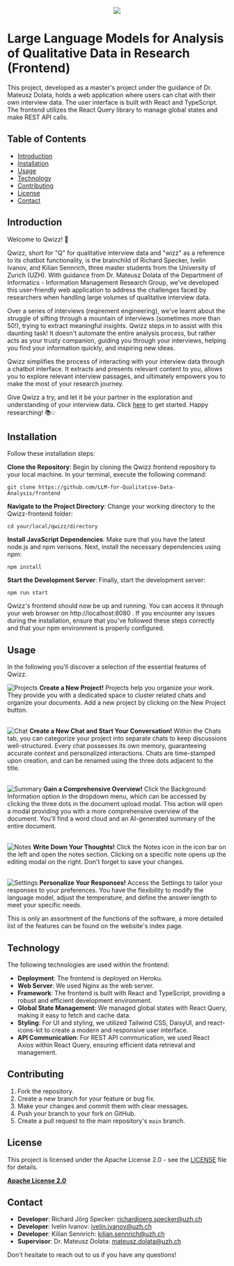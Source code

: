 <p align="center">
  <img src="readme img/backgroundPencil.png">
</p>

# Large Language Models for Analysis of Qualitative Data in Research (Frontend)
This project, developed as a master's project under the guidance of Dr. Mateusz Dolata, holds a web application where users can chat with their own interview data. The user interface is built with React and TypeScript. The frontend utilizes the React Query library to manage global states and make REST API calls.

## Table of Contents
- [Introduction](#introduction)
- [Installation](#installation)
- [Usage](#usage)
- [Technology](#technology)
- [Contributing](#contributing)
- [License](#license)
- [Contact](#contact)

## Introduction
Welcome to Qwizz! 🚀

Qwizz, short for "Q" for qualitative interview data and "wizz" as a reference to its chatbot functionality, is the brainchild of Richard Specker, Ivelin Ivanov, and Kilian Sennrich, three master students from the University of Zurich (UZH). With guidance from Dr. Mateusz Dolata of the Department of Informatics - Information Management Research Group, we've developed this user-friendly web application to address the challenges faced by researchers when handling large volumes of qualitative interview data.

Over a series of interviews (reqirement engineering), we've learnt about the struggle of sifting through a mountain of interviews (sometimes more than 50!), trying to extract meaningful insights. Qwizz steps in to assist with this daunting task! It doesn't automate the entire analysis process, but rather acts as your trusty companion, guiding you through your interviews, helping you find your information quickly, and inspiring new ideas.

Qwizz simplifies the process of interacting with your interview data through a chatbot interface. It extracts and presents relevant content to you, allows you to explore relevant interview passages, and ultimately empowers you to make the most of your research journey.

Give Qwizz a try, and let it be your partner in the exploration and understanding of your interview data. Click [here](https://qwizz-frontend.ivelin.info/) to get started. Happy researching! 📚💡

## Installation

Follow these installation steps:

**Clone the Repository**: Begin by cloning the Qwizz frontend repository to your local machine. In your terminal, execute the following command:
```shell
git clone https://github.com/LLM-for-Qualitative-Data-Analysis/frontend
```

**Navigate to the Project Directory**: Change your working directory to the Qwizz-frontend folder:
```shell
cd your/local/qwizz/directory
```

**Install JavaScript Dependencies**: Make sure that you have the latest node.js and npm verisons. Next, install the necessary dependencies using npm:
```shell
npm install
```

**Start the Development Server**: Finally, start the development server:
```shell
npm run start
```

Qwizz's frontend should now be up and running. You can access it through your web browser on http://localhost:8080 . If you encounter any issues during the installation, ensure that you've followed these steps correctly and that your npm environment is properly configured.

## Usage

 In the following you'll discover a selection of the essential features of Qwizz.

![Projects](readme%20img/projects.png)
**Create a New Project!** Projects help you organize your work. They provide you with a dedicated space to cluster related chats and organize your documents. Add a new project by clicking on the New Project button. </br></br>

![Chat](readme%20img/chat.png)
**Create a New Chat and Start Your Conversation!** Within the Chats tab, you can categorize your project into separate chats to keep discussions well-structured. Every chat possesses its own memory, guaranteeing accurate context and personalized interactions. Chats are time-stamped upon creation, and can be renamed using the three dots adjacent to the title. </br></br>

![Summary](readme%20img/summary.png)
**Gain a Comprehensive Overview!** Click the Background Information option in the dropdown menu, which can be accessed by clicking the three dots in the document upload modal. This action will open a modal providing you with a more comprehensive overview of the document. You'll find a word cloud and an AI-generated summary of the entire document. </br></br>

![Notes](readme%20img/notes.png)
**Write Down Your Thoughts!** Click the Notes icon in the icon bar on the left and open the notes section. Clicking on a specific note opens up the editing modal on the right. Don't forget to save your changes. </br></br>

![Settings](readme%20img/settings.png)
**Personalize Your Responses!** Access the Settings to tailor your responses to your preferences. You have the flexibility to modify the language model, adjust the temperature, and define the answer length to meet your specific needs.

This is only an assortment of the functions of the software, a more detailed list of the features can be found on the website's index page.

## Technology
The following technologies are used within the frontend:
- **Deployment**: The frontend is deployed on Heroku.
- **Web Server**: We used Nginx as the web server.
- **Framework**: The frontend is built with React and TypeScript, providing a robust and efficient development environment.
- **Global State Management**: We managed global states with React Query, making it easy to fetch and cache data.
- **Styling**: For UI and styling, we utilized Tailwind CSS, DaisyUI, and react-icons-kit to create a modern and responsive user interface.
- **API Communication**: For REST API communication, we used React Axios within React Query, ensuring efficient data retrieval and management.

## Contributing

1. Fork the repository.
2. Create a new branch for your feature or bug fix.
3. Make your changes and commit them with clear messages.
4. Push your branch to your fork on GitHub.
5. Create a pull request to the main repository's `main` branch.

## License

This project is licensed under the Apache License 2.0 - see the [LICENSE](LICENSE.txt) file for details.

**[Apache License 2.0](https://www.apache.org/licenses/LICENSE-2.0)**

## Contact
- **Developer**: Richard Jörg Specker: richardjoerg.specker@uzh.ch
- **Developer**: Ivelin Ivanov: ivelin.ivanov@uzh.ch
- **Developer**: Kilian Sennrich: kilian.sennrich@uzh.ch
- **Supervisor**: Dr. Mateusz Dolata: mateusz.dolata@uzh.ch

Don't hesitate to reach out to us if you have any questions!
